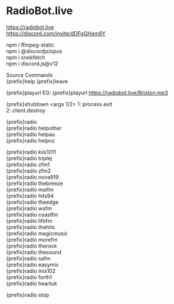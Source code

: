 # RadioBot.live
https://radiobot.live  
https://discord.com/invite/dDFgQHam8Y   

npm i ffmpeg-static   
npm i @discordjs/opus   
npm i snekfetch   
npm i discord.js@v12   

Source Commands  
{prefix}help 
{prefix}leave

{prefix}playurl <args direct url>
  EG: {prefix}playurl https://radiobot.live/Brixton.mp3  


{prefix}shutdown <args 1/2>
  1: process.exit  
  2: client.destroy  

{prefix}radio  
  {prefix}radio helpother  
  {prefix}radio helpau  
  {prefix}radio helpnz  
    
  {prefix}radio kiis1011  
  {prefix}radio triplej  
  {prefix}radio zfm1  
  {prefix}radio zfm2  
  {prefix}radio nova919  
  {prefix}radio thebreeze  
  {prefix}radio maifm  
  {prefix}radio hits94  
  {prefix}radio theedge  
  {prefix}radio wsfm  
  {prefix}radio coastfm  
  {prefix}radio lifefm  
  {prefix}radio thehits  
  {prefix}radio magicmusic  
  {prefix}radio morefm  
  {prefix}radio therock  
  {prefix}radio thesound  
  {prefix}radio safm  
  {prefix}radio easymix  
  {prefix}radio mix102  
  {prefix}radio forth1  
  {prefix}radio heartuk  
    
  {prefix}radio stop  
